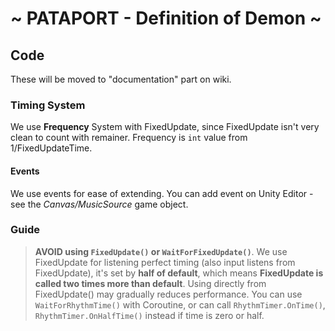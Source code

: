 # ~ PATAPORT - Definition of Demon ~

## Code

These will be moved to "documentation" part on wiki.

### Timing System

We use **Frequency** System with FixedUpdate, since FixedUpdate isn't very clean to count with remainer. Frequency is `int` value from 1/FixedUpdateTime.

#### Events

We use events for ease of extending. You can add event on Unity Editor - see the *Canvas/MusicSource* game object.

### Guide

> **AVOID using `FixedUpdate()` or `WaitForFixedUpdate()`**. We use FixedUpdate for listening perfect timing (also input listens from FixedUpdate), it's set by **half of default**, which means **FixedUpdate is called two times more than default**. Using directly from FixedUpdate() may gradually reduces performance. You can use `WaitForRhythmTime()` with Coroutine, or can call `RhythmTimer.OnTime()`,  `RhythmTimer.OnHalfTime()` instead if time is zero or half.

